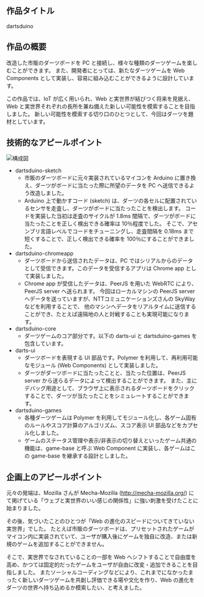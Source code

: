 ## 作品タイトル

dartsduino


## 作品の概要

改造した市販のダーツボードを PC と接続し、様々な種類のダーツゲームを楽しむことができます。
また、開発者にとっては、新たなダーツゲームを Web Components として実装し、容易に組み込むことができるように設計しています。

この作品では、IoT が広く用いられ、Web と実世界が結びつく将来を見据え、Web と実世界それぞれの長所を兼ね備えた新しい可能性を模索することを目指しました。
新しい可能性を模索する切り口のひとつとして、今回はダーツを題材としています。


## 技術的なアピールポイント

![構成図](https://dl.dropboxusercontent.com/u/972960/Documents/dartsduino/dartsduino.png)

* dartsduino-sketch
  * 市販のダーツボードに元々実装されているマイコンを Arduino に置き換え、ダーツがボードに当たった際に所望のデータを PC へ送信できるよう改造しました。
  * Arduino 上で動かすコード (sketch) は、ダーツの各セルに配置されているセンサを走査し、ダーツがボードに当たったことを検出します。
    コードを実装した当初は走査のサイクルが 1.8ms 間隔で、ダーツがボードに当たったことを正しく検出できる確率は 10％程度でした。
    そこで、アセンブリ言語レベルでコードをチューニングし、走査間隔を 0.18ms まで短くすることで、正しく検出できる確率を 100％にすることができました。
* dartsduino-chromeapp
  * ダーツボードから送信されたデータは、PC ではシリアルからのデータとして受信できます。このデータを受信するアプリは Chrome app として実装しました。
  * Chrome app が受信したデータは、PeerJS を用いた WebRTC により、PeerJS server へ送られます。
    今回はローカルマシンの PeerJS server へデータを送っていますが、NTTコミュニケーションズさんの SkyWay などを利用することで、
    他のマシンへデータをリアルタイムに送信することができ、たとえば遠隔地の人と対戦することも実現可能になります。
* dartsduino-core
  * ダーツゲームのコア部分です。以下の darts-ui と dartsduino-games を包含しています。
* darts-ui
  * ダーツボードを表現する UI 部品です。Polymer を利用して、再利用可能なモジュール (Web Components) として実装しました。
  * ダーツがダーツボードに当たったことと、当たった位置は、PeerJS server から送らるデータによって検出することができます。
    また、主にデバッグ用途として、ブラウザ上に表示されるダーツボードをクリックすることで、ダーツが当たったことをシミュレートすることができます。
* dartsduino-games
  * 各種ダーツゲームは Polymer を利用してモジュール化し、各ゲーム固有のルールやスコア計算のアルゴリズム、スコア表示 UI 部品などをカプセル化しました。
  * ゲームのステータス管理や表示/非表示の切り替えといったゲーム共通の機能は、game-base と呼ぶ Web Component に実装し、各ゲームはこの game-base を継承する設計としました。


## 企画上のアピールポイント

元々の発端は、Mozilla さんが Mecha-Mozilla (http://mecha-mozilla.org/) にて掲げている「ウェブと実世界のいい感じの関係性」に強い刺激を受けたことに始まりました。

その後、気づいたことのひとつが「Web の進化のスピードについてきていない実世界」でした。
たとえば市販のダーツボードは、プリセットされたゲームがマイコン内に実装されていて、ユーザが購入後にゲームを独自に改造、または新規のゲームを追加することができません。

そこで、実世界でなされていることの一部を Web へシフトすることで自由度を高め、かつては固定的だったゲームをユーザが自由に改変・追加できることを目指しました。
またソーシャルコーディングなどにより、これまでになかったまったく新しいダーツゲームを共創し評価できる場や文化を作り、Web の進化をダーツの世界へ持ち込めるか模索したい、と考えました。

